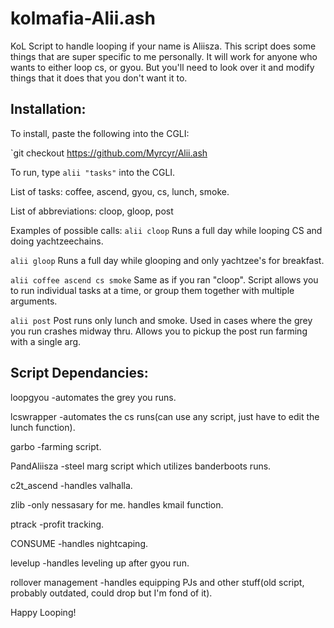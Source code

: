 # kolmafia-Alii.ash

KoL Script to handle looping if your name is Aliisza. This script does some things that are super specific to me personally. It will work for anyone who wants to either loop cs, or gyou. 
But you'll need to look over it and modify things that it does that you don't want it to.

## Installation:

To install, paste the following into the CGLI:

`git checkout https://github.com/Myrcyr/Alii.ash

To run, type `alii "tasks"` into the CGLI. 

List of tasks:
coffee, ascend, gyou, cs, lunch, smoke.

List of abbreviations:
cloop, gloop, post

Examples of possible calls:
`alii cloop` Runs a full day while looping CS and doing yachtzeechains.

`alii gloop` Runs a full day while glooping and only yachtzee's for breakfast.

`alii coffee ascend cs smoke` Same as if you ran "cloop". Script allows you to run individual tasks at a time, or group them together with multiple arguments.

`alii post` Post runs only lunch and smoke. Used in cases where the grey you run crashes midway thru. Allows you to pickup the post run farming with a single arg.


## Script Dependancies:
loopgyou		-automates the grey you runs.

lcswrapper		-automates the cs runs(can use any script, just have to edit the lunch function).

garbo			-farming script.

PandAliisza 		-steel marg script which utilizes banderboots runs.

c2t_ascend 		-handles valhalla.

zlib			-only nessasary for me. handles kmail function.

ptrack			-profit tracking.

CONSUME			-handles nightcaping.

levelup			-handles leveling up after gyou run.

rollover management	-handles equipping PJs and other stuff(old script, probably outdated, could drop but I'm fond of it).


Happy Looping!
